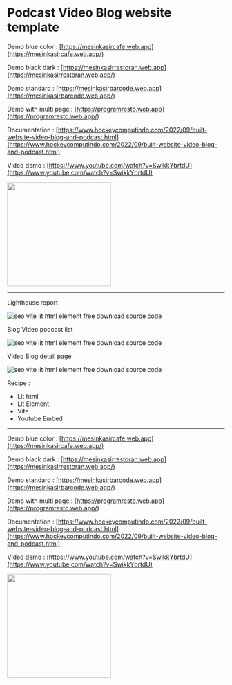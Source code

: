 # Podcast Video Blog website template

Demo blue color : [https://mesinkasircafe.web.app](https://mesinkasircafe.web.app/)

Demo black dark : [https://mesinkasirrestoran.web.app](https://mesinkasirrestoran.web.app/)

Demo standard : [https://mesinkasirbarcode.web.app](https://mesinkasirbarcode.web.app/)

Demo with multi page : [https://programresto.web.app](https://programresto.web.app/)

Documentation : [https://www.hockeycomputindo.com/2022/09/built-website-video-blog-and-podcast.html](https://www.hockeycomputindo.com/2022/09/built-website-video-blog-and-podcast.html)

Video demo : [https://www.youtube.com/watch?v=SwikkYbrtdU](https://www.youtube.com/watch?v=SwikkYbrtdU)

<a href="https://www.buymeacoffee.com/axcora"><img width="240" src="https://blogger.googleusercontent.com/img/b/R29vZ2xl/AVvXsEgIA9HMwkK8kr7uRwVNxnhXsLQsJHxQQYVSzqCAaK58OpJOiTlzbIX7eEwS_VpJ3oEG-xrmVEl2WKqGvB_o-KjyBGTbbjFHM_bN2Jce9g3FTnt2ZJViwcvB9DHPOKPEMCl7jTQRVWKPw_ETloH7_CK8Xr09SSNNx22xnfGjViwdEsGtR-yGrLmr-JUGHA/s1090/bmc-button.png"/></a>


---

Lighthouse report

![seo vite lit html element free download source code](<https://blogger.googleusercontent.com/img/b/R29vZ2xl/AVvXsEiu7RI3oadIFs2zg6Sdkr8JbH2TyQrxQubZk_Hks6mxBVwKzilglc33hdEb0EB9bqyUw29zgf5JmiaHgYQdTp6AKXx8oJyiIm6YZNjEF9cYREpDDo-mO6GmyFwFTzfyn8GCz38UTwlXdBjgNpG4VMPyiTIMUKVPp3Pzp3unisIsnHX-CGNFiNGdbkIhDQ/s1348/built%20website%20SEO%20with%20vite%20lit%20html%20element%20(1).png>)

Blog Video podcast list

![seo vite lit html element free download source code](<https://blogger.googleusercontent.com/img/b/R29vZ2xl/AVvXsEh61aN48C02Yiiw2rWQDfJXErr6Wp4m2V5gsCOpnhXMM68Qmbs87S3-C7WYk354kq7DdiBc5jFbnQPDLZh8bJpeE2WMZz-uTdy28K7LGL3aDmohExBtOFGSwhKwg6HgWYFttwBsb4wI3wwahEiNs0-jRiLo2nL8xZ7RRG1Ch0-nVToEPo5hAY8wMXxWuQ/s790/built%20website%20SEO%20with%20vite%20lit%20html%20element%20(2).png>)

Video Blog detail page

![seo vite lit html element free download source code](<https://blogger.googleusercontent.com/img/b/R29vZ2xl/AVvXsEhvk-v63bS33ALZEBZcpqGfWCFGiHfon4IQm5l2VCqOGe8NA_DJ-nB0czhUHbeYkeIFJ8Q_hB9WkJy9zOzwMniw-J0JtMgsv8WJeOxGcN_9DyGdpsbKatmIge8-D4IRFcJTDmkGnVWzyl_wy9R_s2XVU4iUjrD9V6zh-5Tb7JrY3KBwKPBSvZ8aV8hbHw/s658/built%20website%20SEO%20with%20vite%20lit%20html%20element%20(3).png>)

Recipe :

- Lit html
- Lit Element
- Vite
- Youtube Embed

---

Demo blue color : [https://mesinkasircafe.web.app](https://mesinkasircafe.web.app/)

Demo black dark : [https://mesinkasirrestoran.web.app](https://mesinkasirrestoran.web.app/)

Demo standard : [https://mesinkasirbarcode.web.app](https://mesinkasirbarcode.web.app/)

Demo with multi page : [https://programresto.web.app](https://programresto.web.app/)

Documentation : [https://www.hockeycomputindo.com/2022/09/built-website-video-blog-and-podcast.html](https://www.hockeycomputindo.com/2022/09/built-website-video-blog-and-podcast.html)

Video demo : [https://www.youtube.com/watch?v=SwikkYbrtdU](https://www.youtube.com/watch?v=SwikkYbrtdU)

<a href="https://www.buymeacoffee.com/axcora"><img width="240" src="https://blogger.googleusercontent.com/img/b/R29vZ2xl/AVvXsEgIA9HMwkK8kr7uRwVNxnhXsLQsJHxQQYVSzqCAaK58OpJOiTlzbIX7eEwS_VpJ3oEG-xrmVEl2WKqGvB_o-KjyBGTbbjFHM_bN2Jce9g3FTnt2ZJViwcvB9DHPOKPEMCl7jTQRVWKPw_ETloH7_CK8Xr09SSNNx22xnfGjViwdEsGtR-yGrLmr-JUGHA/s1090/bmc-button.png"/></a>
